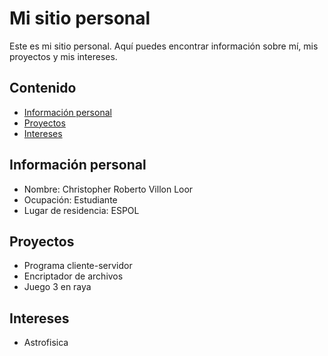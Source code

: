 # Mi sitio personal
Este es mi sitio personal. Aquí puedes encontrar información sobre mí, mis
proyectos y mis intereses.
## Contenido
* [Información personal](#información-personal)
* [Proyectos](#proyectos)
* [Intereses](#intereses)
## Información personal
* Nombre: Christopher Roberto Villon Loor
* Ocupación: Estudiante
* Lugar de residencia: ESPOL
## Proyectos
* Programa cliente-servidor
* Encriptador de archivos
* Juego 3 en raya
## Intereses
* Astrofisica
